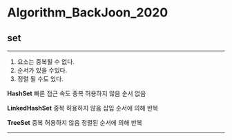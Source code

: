 # Algorithm_BackJoon_2020

## **set** ##
----
1. 요소는 중복될 수 없다.
2. 순서가 있을 수있다.
3. 정렬 될 수도 있다.

**HashSet**
빠른 접근 속도 
중복 허용하지 않음
순서 없음

**LinkedHashSet**
중복 허용하지 않음
삽입 순서에 의해 반복

**TreeSet**
중복 허용하지 않음
정렬된 순서에 의해 반복

----------
